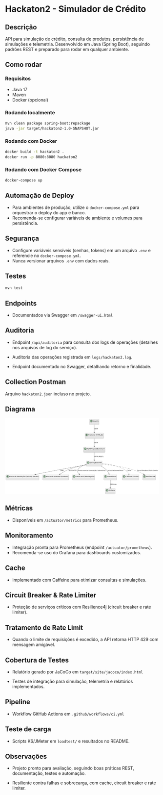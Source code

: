 # Hackaton2 - Simulador de Crédito

## Descrição
API para simulação de crédito, consulta de produtos, persistência de simulações e telemetria. Desenvolvido em Java (Spring Boot), seguindo padrões REST e preparado para rodar em qualquer ambiente.

## Como rodar

### Requisitos
- Java 17
- Maven
- Docker (opcional)

### Rodando localmente
```bash
mvn clean package spring-boot:repackage
java -jar target/hackaton2-1.0-SNAPSHOT.jar
```

### Rodando com Docker
```bash
docker build -t hackaton2 .
docker run -p 8080:8080 hackaton2
```

### Rodando com Docker Compose
```bash
docker-compose up
```

## Automação de Deploy
- Para ambientes de produção, utilize o `docker-compose.yml` para orquestrar o deploy do app e banco.
- Recomenda-se configurar variáveis de ambiente e volumes para persistência.

## Segurança
- Configure variáveis sensíveis (senhas, tokens) em um arquivo `.env` e referencie no `docker-compose.yml`.
- Nunca versionar arquivos `.env` com dados reais.

## Testes
```bash
mvn test
```

## Endpoints
- Documentados via Swagger em `/swagger-ui.html`

## Auditoria
- Endpoint `/api/auditoria` para consulta dos logs de operações (detalhes nos arquivos de log do serviço).

- Auditoria das operações registrada em `logs/hackaton2.log`.
- Endpoint documentado no Swagger, detalhando retorno e finalidade.

## Collection Postman
Arquivo `hackaton2.json` incluso no projeto.

## Diagrama
![Diagrama](docs/diagrama.png)

## Métricas
- Disponíveis em `/actuator/metrics` para Prometheus.

## Monitoramento
- Integração pronta para Prometheus (endpoint `/actuator/prometheus`).
- Recomenda-se uso do Grafana para dashboards customizados.

## Cache
- Implementado com Caffeine para otimizar consultas e simulações.

## Circuit Breaker & Rate Limiter
- Proteção de serviços críticos com Resilience4j (circuit breaker e rate limiter).

## Tratamento de Rate Limit
- Quando o limite de requisições é excedido, a API retorna HTTP 429 com mensagem amigável.

## Cobertura de Testes
- Relatório gerado por JaCoCo em `target/site/jacoco/index.html`

- Testes de integração para simulação, telemetria e relatórios implementados.

## Pipeline
- Workflow GitHub Actions em `.github/workflows/ci.yml`

## Teste de carga
- Scripts K6/JMeter em `loadtest/` e resultados no README.

## Observações
- Projeto pronto para avaliação, seguindo boas práticas REST, documentação, testes e automação.

- Resiliente contra falhas e sobrecarga, com cache, circuit breaker e rate limiter.
